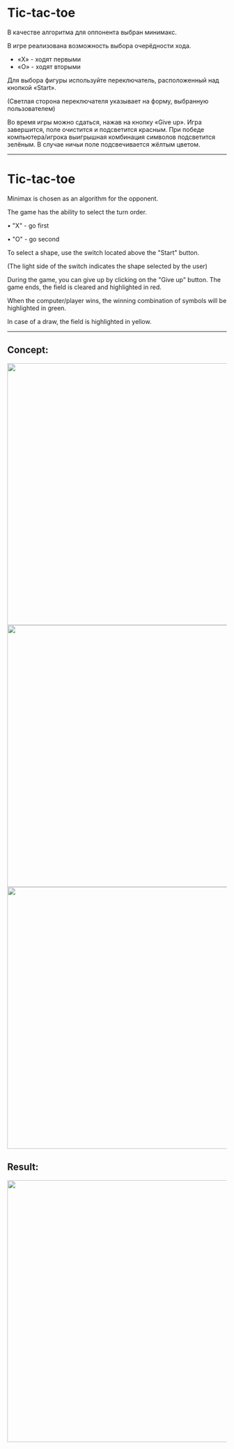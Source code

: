 
**Tic-tac-toe**
========================
В качестве алгоритма для оппонента выбран минимакс.

В игре реализована возможность выбора очерёдности хода.

- «Х» - ходят первыми
- «О» - ходят вторыми

Для выбора фигуры используйте переключатель, расположенный над кнопкой «Start».

(Светлая сторона переключателя указывает на форму, выбранную пользователем)

Во время игры можно сдаться, нажав на кнопку «Give up». Игра завершится, поле очистится и подсветится красным.
При победе компьютера/игрока выигрышная комбинация символов подсветится зелёным.
В случае ничьи поле подсвечивается жёлтым цветом.

________

**Tic-tac-toe**
========================
Minimax is chosen as an algorithm for the opponent.

The game has the ability to select the turn order.

• "X" - go first

• "O" - go second

To select a shape, use the switch located above the "Start" button.

(The light side of the switch indicates the shape selected by the user)

During the game, you can give up by clicking on the "Give up" button. The game ends, the field is cleared and highlighted in red.

When the computer/player wins, the winning combination of symbols will be highlighted in green.

In case of a draw, the field is highlighted in yellow.


________

Concept:
-------------------------
<img src="https://user-images.githubusercontent.com/62066142/154331045-e93a62e1-007b-4737-a9c8-94746e859265.png" width="600" />
<img src="https://user-images.githubusercontent.com/62066142/154331095-649c94ff-6140-4b48-a7f3-c47283d718c8.png" width="600" />
<img src="https://user-images.githubusercontent.com/62066142/154331129-2d26073d-86b2-4be4-8900-0489e972e62c.png" width="600" />

Result:
-------------------------
<img src="https://user-images.githubusercontent.com/62066142/154344178-90adae75-7be2-470b-9a6b-1af4984eb30c.png" width="600" />


